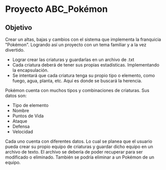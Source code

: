 # Proyecto ABC_Pokémon## ObjetivoCrear un altas, bajas y cambios con el sistema que implementa la franquicia "Pokémon". Logrando así un proyecto con un tema familiar y a la vez divertido.* Lograr crear las criaturas y guardarlas en un archivo de .txt* Cada criatura deberá de tener sus propias estadísticas. Implementando la encapsulación.* Se intentará que cada criatura tenga su propio tipo o elemento, como fuego, agua, planta, etc. Aquí es donde se buscará la herencia.Pokémon cuenta con muchos tipos y combinaciones de criaturas. Sus datos son:* Tipo de elemento* Nombre* Puntos de Vida* Ataque* Defensa* VelocidadCada uno cuenta con diferentes datos. Lo cual se planea que el usuario pueda crear su propio equipo de criaturas y guardar dicho equipo en un archivo de texto.El archivo se debería de poder recuperar para ser modificado o eliminado.También se podría eliminar a un Pokémon de un equipo.